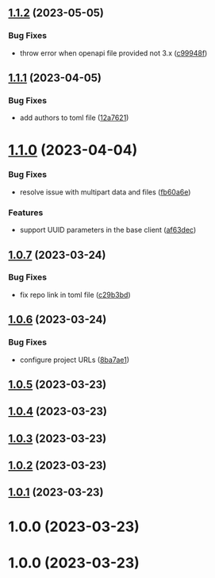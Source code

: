 ## [1.1.2](https://github.com/sennder/python-client-generator/compare/1.1.1...1.1.2) (2023-05-05)


### Bug Fixes

* throw error when openapi file provided not 3.x ([c99948f](https://github.com/sennder/python-client-generator/commit/c99948f70358a28f5f4414780d1cf5854c8d2c24))

## [1.1.1](https://github.com/sennder/python-client-generator/compare/1.1.0...1.1.1) (2023-04-05)


### Bug Fixes

* add authors to toml file ([12a7621](https://github.com/sennder/python-client-generator/commit/12a76216c4b6287ac5e35836a2a25124deb1375b))

# [1.1.0](https://github.com/sennder/python-client-generator/compare/1.0.7...1.1.0) (2023-04-04)


### Bug Fixes

* resolve issue with multipart data and files ([fb60a6e](https://github.com/sennder/python-client-generator/commit/fb60a6ea6f1567090ad0a6d4a3a5d9109623a991))


### Features

* support UUID parameters in the base client ([af63dec](https://github.com/sennder/python-client-generator/commit/af63deca84afde1ec524ed726de1ce7356196c72))

## [1.0.7](https://github.com/sennder/python-client-generator/compare/1.0.6...1.0.7) (2023-03-24)


### Bug Fixes

* fix repo link in toml file ([c29b3bd](https://github.com/sennder/python-client-generator/commit/c29b3bd12d407fe71ab58db543813a7bd6ed2501))

## [1.0.6](https://github.com/sennder/python-client-generator/compare/1.0.5...1.0.6) (2023-03-24)


### Bug Fixes

* configure project URLs ([8ba7ae1](https://github.com/sennder/python-client-generator/commit/8ba7ae1646528224fee206a91ceda4b7929f0948))

## [1.0.5](https://github.com/sennder/python-client-generator/compare/1.0.4...1.0.5) (2023-03-23)

## [1.0.4](https://github.com/sennder/python-client-generator/compare/1.0.3...1.0.4) (2023-03-23)

## [1.0.3](https://github.com/sennder/python-client-generator/compare/1.0.2...1.0.3) (2023-03-23)

## [1.0.2](https://github.com/sennder/python-client-generator/compare/1.0.1...1.0.2) (2023-03-23)

## [1.0.1](https://github.com/sennder/python-client-generator/compare/1.0.0...1.0.1) (2023-03-23)

# 1.0.0 (2023-03-23)

# 1.0.0 (2023-03-23)

